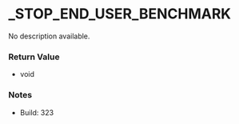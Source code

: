 # _STOP_END_USER_BENCHMARK

No description available.

### Return Value
* void

### Notes
* Build: 323

